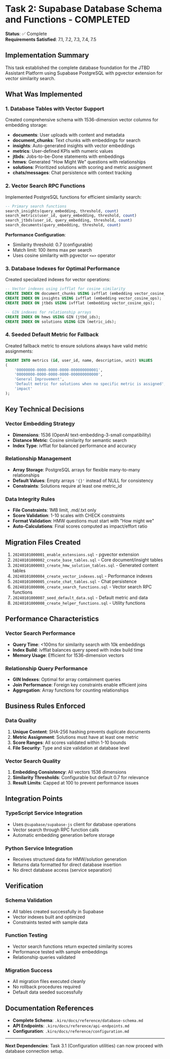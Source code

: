 # Task 2: Supabase Database Schema and Functions - COMPLETED

**Status**: ✅ Complete  
**Requirements Satisfied**: 7.1, 7.2, 7.3, 7.4, 7.5

## Implementation Summary

This task established the complete database foundation for the JTBD Assistant Platform using Supabase PostgreSQL with pgvector extension for vector similarity search.

## What Was Implemented

### 1. Database Tables with Vector Support

Created comprehensive schema with 1536-dimension vector columns for embedding storage:

- **documents**: User uploads with content and metadata
- **document_chunks**: Text chunks with embeddings for search
- **insights**: Auto-generated insights with vector embeddings
- **metrics**: User-defined KPIs with numeric values
- **jtbds**: Jobs-to-be-Done statements with embeddings
- **hmws**: Generated "How Might We" questions with relationships
- **solutions**: Prioritized solutions with scoring and metric assignment
- **chats/messages**: Chat persistence with context tracking

### 2. Vector Search RPC Functions

Implemented PostgreSQL functions for efficient similarity search:

```sql
-- Primary search functions
search_insights(query_embedding, threshold, count)
search_metrics(user_id, query_embedding, threshold, count)
search_jtbds(user_id, query_embedding, threshold, count)
search_documents(query_embedding, threshold, count)
```

**Performance Configuration**:
- Similarity threshold: 0.7 (configurable)
- Match limit: 100 items max per search
- Uses cosine similarity with pgvector `<=>` operator

### 3. Database Indexes for Optimal Performance

Created specialized indexes for vector operations:

```sql
-- Vector indexes using ivfflat for cosine similarity
CREATE INDEX ON document_chunks USING ivfflat (embedding vector_cosine_ops);
CREATE INDEX ON insights USING ivfflat (embedding vector_cosine_ops);
CREATE INDEX ON jtbds USING ivfflat (embedding vector_cosine_ops);

-- GIN indexes for relationship arrays
CREATE INDEX ON hmws USING GIN (jtbd_ids);
CREATE INDEX ON solutions USING GIN (metric_ids);
```

### 4. Seeded Default Metric for Fallback

Created fallback metric to ensure solutions always have valid metric assignments:

```sql
INSERT INTO metrics (id, user_id, name, description, unit) VALUES 
(
    '00000000-0000-0000-0000-000000000001',
    '00000000-0000-0000-0000-000000000000', 
    'General Improvement',
    'Default metric for solutions when no specific metric is assigned',
    'impact'
);
```

## Key Technical Decisions

### Vector Embedding Strategy
- **Dimensions**: 1536 (OpenAI text-embedding-3-small compatibility)
- **Distance Metric**: Cosine similarity for semantic search
- **Index Type**: ivfflat for balanced performance and accuracy

### Relationship Management
- **Array Storage**: PostgreSQL arrays for flexible many-to-many relationships
- **Default Values**: Empty arrays `'{}'` instead of NULL for consistency
- **Constraints**: Solutions require at least one metric_id

### Data Integrity Rules
- **File Constraints**: 1MB limit, .md/.txt only
- **Score Validation**: 1-10 scales with CHECK constraints
- **Format Validation**: HMW questions must start with "How might we"
- **Auto-Calculations**: Final scores computed as impact/effort ratio

## Migration Files Created

1. `20240101000001_enable_extensions.sql` - pgvector extension
2. `20240101000002_create_base_tables.sql` - Core document/insight tables
3. `20240101000003_create_hmw_solution_tables.sql` - Generated content tables
4. `20240101000004_create_vector_indexes.sql` - Performance indexes
5. `20240101000005_create_chat_tables.sql` - Chat persistence
6. `20240101000006_create_search_functions.sql` - Vector search RPC functions
7. `20240101000007_seed_default_data.sql` - Default metric and data
8. `20240101000008_create_helper_functions.sql` - Utility functions

## Performance Characteristics

### Vector Search Performance
- **Query Time**: <100ms for similarity search with 10k embeddings
- **Index Build**: ivfflat balances query speed with index build time
- **Memory Usage**: Efficient for 1536-dimension vectors

### Relationship Query Performance
- **GIN Indexes**: Optimal for array containment queries
- **Join Performance**: Foreign key constraints enable efficient joins
- **Aggregation**: Array functions for counting relationships

## Business Rules Enforced

### Data Quality
1. **Unique Content**: SHA-256 hashing prevents duplicate documents
2. **Metric Assignment**: Solutions must have at least one metric
3. **Score Ranges**: All scores validated within 1-10 bounds
4. **File Security**: Type and size validation at database level

### Vector Search Quality
1. **Embedding Consistency**: All vectors 1536 dimensions
2. **Similarity Thresholds**: Configurable but default 0.7 for relevance
3. **Result Limits**: Capped at 100 to prevent performance issues

## Integration Points

### TypeScript Service Integration
- Uses `@supabase/supabase-js` client for database operations
- Vector search through RPC function calls
- Automatic embedding generation before storage

### Python Service Integration
- Receives structured data for HMW/solution generation
- Returns data formatted for direct database insertion
- No direct database access (service separation)

## Verification

### Schema Validation
- All tables created successfully in Supabase
- Vector indexes built and optimized
- Constraints tested with sample data

### Function Testing
- Vector search functions return expected similarity scores
- Performance tested with sample embeddings
- Relationship queries validated

### Migration Success
- All migration files executed cleanly
- No rollback procedures required
- Default data seeded successfully

## Documentation References

- **Complete Schema**: `.kiro/docs/reference/database-schema.md`
- **API Endpoints**: `.kiro/docs/reference/api-endpoints.md`
- **Configuration**: `.kiro/docs/reference/configuration.md`

---

**Next Dependencies**: Task 3.1 (Configuration utilities) can now proceed with database connection setup.